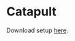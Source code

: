 # Catapult

Download setup [here](https://catapultdata001.blob.core.windows.net/releases/Setup.exe).

